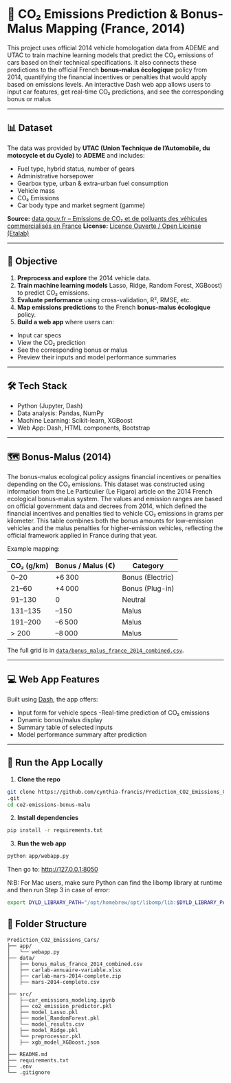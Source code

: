 # 🚗 CO₂ Emissions Prediction & Bonus-Malus Mapping (France, 2014)

This project uses official 2014 vehicle homologation data from ADEME and UTAC to train machine learning models that predict the CO₂ emissions of cars based on their technical specifications. It also connects these predictions to the official French **bonus-malus écologique** policy from 2014, quantifying the financial incentives or penalties that would apply based on emissions levels. An interactive Dash web app allows users to input car features, get real-time CO₂ predictions, and see the corresponding bonus or malus


---


## 📊 Dataset


The data was provided by **UTAC (Union Technique de l’Automobile, du motocycle et du Cycle)** to **ADEME** and includes:


- Fuel type, hybrid status, number of gears 
- Administrative horsepower 
- Gearbox type, urban & extra-urban fuel consumption 
- Vehicle mass 
- CO₂ Emissions 
- Car body type and market segment (gamme) 


**Source:** [data.gouv.fr – Emissions de CO₂ et de polluants des véhicules commercialisés en France](https://www.data.gouv.fr/fr/datasets/emissions-de-co2-et-de-polluants-des-vehicules-commercialises-en-france/) 
**License:** [Licence Ouverte / Open License (Etalab)](https://www.etalab.gouv.fr/wp-content/uploads/2014/05/Licence_Ouverte.pdf)


---


## 🧠 Objective


1. **Preprocess and explore** the 2014 vehicle data.
2. **Train machine learning models** Lasso, Ridge, Random Forest, XGBoost) to predict CO₂ emissions.
3. **Evaluate performance** using cross-validation, R², RMSE, etc.
4. **Map emissions predictions** to the French **bonus-malus écologique** policy.
5. **Build a web app** where users can:
  - Input car specs
  - View the CO₂ prediction
  - See the corresponding bonus or malus
  - Preview their inputs and model performance summaries
---


## 🛠️ Tech Stack


- Python (Jupyter, Dash) 
- Data analysis: Pandas, NumPy
- Machine Learning: Scikit-learn, XGBoost
- Web App: Dash, HTML components, Bootstrap


---


## 🗺️ Bonus-Malus (2014)


The bonus-malus ecological policy assigns financial incentives or penalties depending on the CO₂ emissions. This dataset was constructed using information from the Le Particulier (Le Figaro) article on the 2014 French ecological bonus-malus system. The values and emission ranges are based on official government data and decrees from 2014, which defined the financial incentives and penalties tied to vehicle CO₂ emissions in grams per kilometer. This table combines both the bonus amounts for low-emission vehicles and the malus penalties for higher-emission vehicles, reflecting the official framework applied in France during that year.


Example mapping:


| CO₂ (g/km)     | Bonus / Malus (€)    | Category             |
|----------------|----------------------|----------------------|
| 0–20           | +6 300               | Bonus (Electric)     |
| 21–60          | +4 000               | Bonus (Plug-in)      |
| 91–130         | 0                    | Neutral              |
| 131–135        | –150                 | Malus                |
| 191–200        | –6 500               | Malus                |
| > 200          | –8 000               | Malus                |


The full grid is in [`data/bonus_malus_france_2014_combined.csv`](./data/bonus_malus_france_2014_combined.csv).


---




## 💻 Web App Features


Built using [Dash](https://dash.plotly.com), the app offers:


- Input form for vehicle specs 
-Real-time prediction of CO₂ emissions 
- Dynamic bonus/malus display 
- Summary table of selected inputs 
- Model performance summary after prediction


---


 ## 🚀 Run the App Locally


1. **Clone the repo**
```bash
git clone https://github.com/cynthia-francis/Prediction_CO2_Emissions_Cars
.git
cd co2-emissions-bonus-malu
```
2. **Install dependencies**
```bash
pip install -r requirements.txt
```
3. **Run the web app**
```bash
python app/webapp.py
```
Then go to: http://127.0.0.1:8050




N:B: For Mac users, make sure Python can find the libomp library at runtime and then run Step 3 in case of error:
```bash
export DYLD_LIBRARY_PATH="/opt/homebrew/opt/libomp/lib:$DYLD_LIBRARY_PATH"
```




## 📁 Folder Structure




```text
Prediction_CO2_Emissions_Cars/
├── app/
│   └── webapp.py
├── data/
│   ├── bonus_malus_france_2014_combined.csv
│   ├── carlab-annuaire-variable.xlsx
│   ├── carlab-mars-2014-complete.zip
│   ├── mars-2014-complete.csv
│
├── src/
│   ├──car_emissions_modeling.ipynb
│   ├── co2_emission_predictor.pkl
│   ├── model_Lasso.pkl
│   ├── model_RandomForest.pkl
│   └── model_results.csv
│   ├── model_Ridge.pkl
│   └── preprocessor.pkl
│   ├── xgb_model_XGBoost.json
│
├── README.md
├── requirements.txt
├── .env
└── .gitignore
```
















